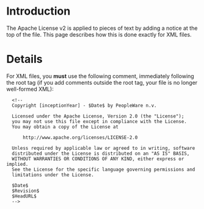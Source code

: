 # Introduction #

The Apache License v2 is applied to pieces of text by adding a notice at the top of the file. This page describes how this is done exactly for XML files.

# Details #

For XML files, you **must** use the following comment, immediately following the root tag (if you add comments outside the root tag, your file is no longer well-formed XML):
```
  <!--
  Copyright [inceptionYear] - $Date$ by PeopleWare n.v.

  Licensed under the Apache License, Version 2.0 (the "License");
  you may not use this file except in compliance with the License.
  You may obtain a copy of the License at

      http://www.apache.org/licenses/LICENSE-2.0

  Unless required by applicable law or agreed to in writing, software
  distributed under the License is distributed on an "AS IS" BASIS,
  WITHOUT WARRANTIES OR CONDITIONS OF ANY KIND, either express or implied.
  See the License for the specific language governing permissions and
  limitations under the License.

  $Date$
  $Revision$
  $HeadURL$
  -->
```